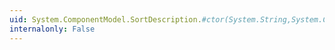 ```yaml
---
uid: System.ComponentModel.SortDescription.#ctor(System.String,System.ComponentModel.ListSortDirection)
internalonly: False
---
```


